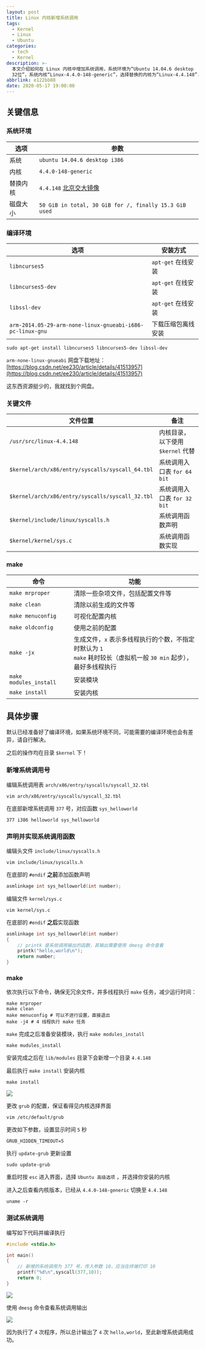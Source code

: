 ```yaml
---
layout: post
title: Linux 内核新增系统调用
tags:
  - Kernel
  - Linux
  - Ubuntu
categories:
  - tech
  - Kernel
description: >-
  本文介绍如何在 Linux 内核中增加系统调用，系统环境为“Ubuntu 14.04.6 desktop
  32位”，系统内核“Linux-4.4.0-148-generic”，选择替换的内核为“Linux-4.4.148”...
abbrlink: e122bb88
date: 2020-05-17 19:00:00
---
```


## 关键信息

### 系统环境

| 选项     | 参数                                                         |
| -------- | ------------------------------------------------------------ |
| 系统     | `ubuntu 14.04.6 desktop i386`                                |
| 内核     | `4.4.0-148-generic`                                          |
| 替换内核 | `4.4.148` [北京交大镜像](https://mirror.bjtu.edu.cn/kernel/linux/kernel/) |
| 磁盘大小 | `50 GiB in total, 30 GiB for /, finally 15.3 GiB used`       |

### 编译环境

| 选项                                                      | 安装方式           |
| --------------------------------------------------------- | ------------------ |
| `libncurses5`                                             | `apt-get` 在线安装 |
| `libncurses5-dev`                                         | `apt-get` 在线安装 |
| `libssl-dev`                                              | `apt-get` 在线安装 |
| `arm-2014.05-29-arm-none-linux-gnueabi-i686-pc-linux-gnu` | 下载压缩包离线安装 |

```shell
sudo apt-get install libncurses5 libncurses5-dev libssl-dev
```

`arm-none-linux-gnueabi` 网盘下载地址：[https://blog.csdn.net/ee230/article/details/41513957](https://blog.csdn.net/ee230/article/details/41513957)

这东西资源挺少的，我就找到个网盘。

### 关键文件

| 文件位置                                         | 备注                              |
| ------------------------------------------------ | --------------------------------- |
| `/usr/src/linux-4.4.148`                         | 内核目录，以下使用 `$kernel` 代替 |
| `$kernel/arch/x86/entry/syscalls/syscall_64.tbl` | 系统调用入口表 `for 64 bit`       |
| `$kernel/arch/x86/entry/syscalls/syscall_32.tbl` | 系统调用入口表 `for 32 bit`       |
| `$kernel/include/linux/syscalls.h`               | 系统调用函数声明                  |
| `$kernel/kernel/sys.c`                           | 系统调用函数实现                  |

### make

| 命令                   | 功能                                                         |
| ---------------------- | ------------------------------------------------------------ |
| `make mrproper`        | 清除一些杂项文件，包括配置文件等                             |
| `make clean`           | 清除以前生成的文件等                                         |
| `make menuconfig`      | 可视化配置内核                                               |
| `make oldconfig`       | 使用之前的配置                                               |
| `make -jx`             | 生成文件，`x` 表示多线程执行的个数，不指定时默认为 `1`<br />`make` 耗时较长（虚拟机一般 `30 min` 起步），最好多线程执行 |
| `make modules_install` | 安装模块                                                     |
| `make install`         | 安装内核                                                     |

## 具体步骤

默认已经准备好了编译环境，如果系统环境不同，可能需要的编译环境也会有差异，请自行解决。

之后的操作均在目录 `$kernel` 下！

### 新增系统调用号

编辑系统调用表 `arch/x86/entry/syscalls/syscall_32.tbl`

```shell
vim arch/x86/entry/syscalls/syscall_32.tbl
```

在底部新增系统调用 `377` 号，对应函数 `sys_helloworld`

```
377 i386 helloworld sys_helloworld
```

### 声明并实现系统调用函数

编辑头文件 `include/linux/syscalls.h`

```shell
vim include/linux/syscalls.h
```

在底部的 `#endif` **之前**添加函数声明

```c
asmlinkage int sys_helloworld(int number);
```

编辑文件 `kernel/sys.c`

```shell
vim kernel/sys.c
```

在底部的 `#endif` **之后**实现函数

```c
asmlinkage int sys_helloworld(int number)
{
    // printk 是系统调用输出的函数，其输出需要使用 dmesg 命令查看
    printk("hello,world\n");
    return number;
}
```

### make

依次执行以下命令，确保无冗余文件，并多线程执行 `make` 任务，减少运行时间：

```shell
make mrproper
make clean
make menuconfig # 可以不进行设置，直接退出
make -j4 # 4 线程执行 make 任务
```

`make` 完成之后准备安装模块，执行 `make modules_install`

```shell
make mudules_install
```

安装完成之后在 `lib/modules` 目录下会新增一个目录 `4.4.148`

最后执行 `make install` 安装内核

```shell
make install
```

![][01-make install]

更改 `grub` 的配置，保证看得见内核选择界面

```shell
vim /etc/default/grub
```

更改如下参数，设置显示时间 `5` 秒

```
GRUB_HIDDEN_TIMEOUT=5
```

执行 `update-grub` 更新设置

```shell
sudo update-grub
```

重启时按 `esc` 进入界面，选择 `Ubuntu 高级选项` ，并选择你安装的内核

进入之后查看内核版本，已经从 `4.4.0-148-generic` 切换至 `4.4.148`

```shell
uname -r
```

### 测试系统调用

编写如下代码并编译执行

```c
#include <stdio.h>

int main()
{
    // 新增的系统调用为 377 号，传入参数 10，应当在终端打印 10
    printf("%d\n",syscall(377,10));
    return 0;
}
```

![][02-output]

使用 `dmesg` 命令查看系统调用输出

![][03-helloworld]

因为执行了 `4` 次程序，所以总计输出了 `4` 次 `hello,world`，至此新增系统调用成功。

[01-make install]: http://static.wilfredshen.cn/images/Linux%20%E5%86%85%E6%A0%B8%E6%96%B0%E5%A2%9E%E7%B3%BB%E7%BB%9F%E8%B0%83%E7%94%A8/01-make%20install.png
[02-output]: http://static.wilfredshen.cn/images/Linux%20%E5%86%85%E6%A0%B8%E6%96%B0%E5%A2%9E%E7%B3%BB%E7%BB%9F%E8%B0%83%E7%94%A8/02-output.png
[03-helloworld]: http://static.wilfredshen.cn/images/Linux%20%E5%86%85%E6%A0%B8%E6%96%B0%E5%A2%9E%E7%B3%BB%E7%BB%9F%E8%B0%83%E7%94%A8/03-helloworld.png